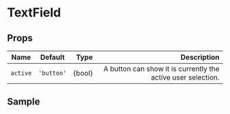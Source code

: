 # TextField

## Props

| Name     |  Default   |   Type | Description |
| -------- | :--------: | -----: | ----------: |
| `active` | `'button'` | {bool} | A button can show it is currently the active user selection.|


## Sample